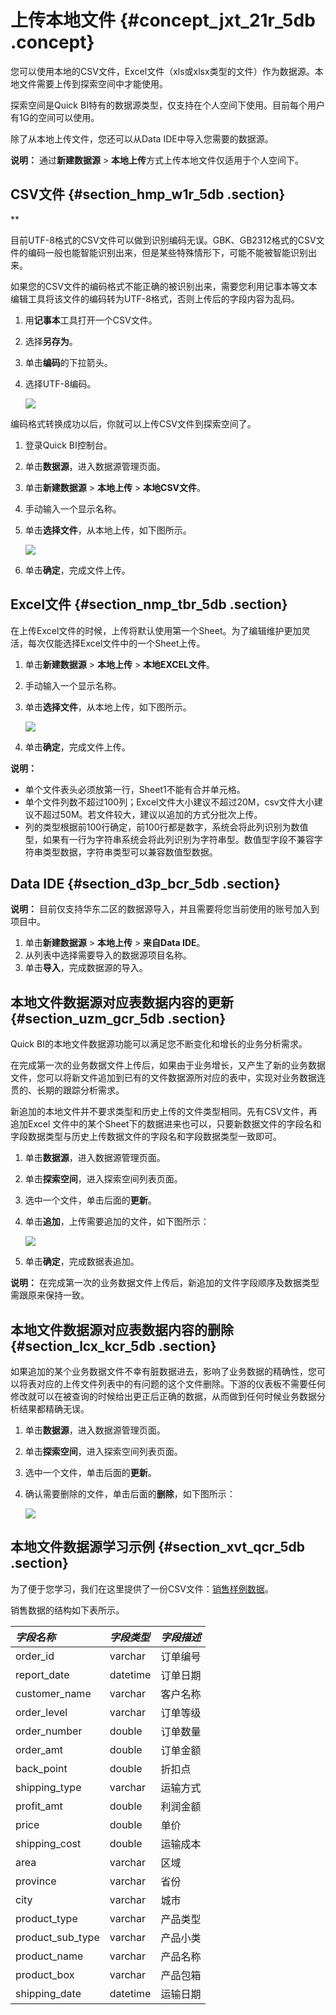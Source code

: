 # 上传本地文件 {#concept_jxt_21r_5db .concept}

您可以使用本地的CSV文件，Excel文件（xls或xlsx类型的文件）作为数据源。本地文件需要上传到探索空间中才能使用。

探索空间是Quick BI特有的数据源类型，仅支持在个人空间下使用。目前每个用户有1G的空间可以使用。

除了从本地上传文件，您还可以从Data IDE中导入您需要的数据源。

**说明：** 通过**新建数据源** \> **本地上传**方式上传本地文件仅适用于个人空间下。

## CSV文件 {#section_hmp_w1r_5db .section}

 ** 

目前UTF-8格式的CSV文件可以做到识别编码无误。GBK、GB2312格式的CSV文件的编码一般也能智能识别出来，但是某些特殊情形下，可能不能被智能识别出来。

如果您的CSV文件的编码格式不能正确的被识别出来，需要您利用记事本等文本编辑工具将该文件的编码转为UTF-8格式，否则上传后的字段内容为乱码。

1.  用**记事本**工具打开一个CSV文件。
2.  选择**另存为**。
3.  单击**编码**的下拉箭头。
4.  选择UTF-8编码。

    ![](http://static-aliyun-doc.oss-cn-hangzhou.aliyuncs.com/assets/img/9086/15652332781311_zh-CN.png)


编码格式转换成功以后，你就可以上传CSV文件到探索空间了。

1.  登录Quick BI控制台。
2.  单击**数据源**，进入数据源管理页面。
3.  单击**新建数据源** \> **本地上传** \> **本地CSV文件**。
4.  手动输入一个显示名称。
5.  单击**选择文件**，从本地上传，如下图所示。

    ![](http://static-aliyun-doc.oss-cn-hangzhou.aliyuncs.com/assets/img/9086/156523327833512_zh-CN.png)

6.  单击**确定**，完成文件上传。

## Excel文件 {#section_nmp_tbr_5db .section}

在上传Excel文件的时候，上传将默认使用第一个Sheet。为了编辑维护更加灵活，每次仅能选择Excel文件中的一个Sheet上传。

1.  单击**新建数据源** \> **本地上传** \> **本地EXCEL文件**。
2.  手动输入一个显示名称。
3.  单击**选择文件**，从本地上传，如下图所示。

    ![](http://static-aliyun-doc.oss-cn-hangzhou.aliyuncs.com/assets/img/9086/156523327933511_zh-CN.png)

4.  单击**确定**，完成文件上传。

**说明：** 

-   单个文件表头必须放第一行，Sheet1不能有合并单元格。
-   单个文件列数不超过100列；Excel文件大小建议不超过20M，csv文件大小建议不超过50M。若文件较大，建议以追加的方式分批次上传。
-   列的类型根据前100行确定，前100行都是数字，系统会将此列识别为数值型，如果有一行为字符串系统会将此列识别为字符串型。数值型字段不兼容字符串类型数据，字符串类型可以兼容数值型数据。

## Data IDE {#section_d3p_bcr_5db .section}

**说明：** 目前仅支持华东二区的数据源导入，并且需要将您当前使用的账号加入到项目中。

1.  单击**新建数据源** \> **本地上传** \> **来自Data IDE**。
2.  从列表中选择需要导入的数据源项目名称。
3.  单击**导入**，完成数据源的导入。

## 本地文件数据源对应表数据内容的更新 {#section_uzm_gcr_5db .section}

Quick BI的本地文件数据源功能可以满足您不断变化和增长的业务分析需求。

在完成第一次的业务数据文件上传后，如果由于业务增长，又产生了新的业务数据文件，您可以将新文件追加到已有的文件数据源所对应的表中，实现对业务数据连贯的、长期的跟踪分析需求。

新追加的本地文件并不要求类型和历史上传的文件类型相同。先有CSV文件，再追加Excel 文件中的某个Sheet下的数据进来也可以，只要新数据文件的字段名和字段数据类型与历史上传数据文件的字段名和字段数据类型一致即可。

1.  单击**数据源**，进入数据源管理页面。
2.  单击**探索空间**，进入探索空间列表页面。
3.  选中一个文件，单击后面的**更新**。
4.  单击**追加**，上传需要追加的文件，如下图所示：

    ![](http://static-aliyun-doc.oss-cn-hangzhou.aliyuncs.com/assets/img/9086/156523327933506_zh-CN.png)

5.  单击**确定**，完成数据表追加。

**说明：** 在完成第一次的业务数据文件上传后，新追加的文件字段顺序及数据类型需跟原来保持一致。

## 本地文件数据源对应表数据内容的删除 {#section_lcx_kcr_5db .section}

如果追加的某个业务数据文件不幸有脏数据进去，影响了业务数据的精确性，您可以将表对应的上传文件列表中的有问题的这个文件删除。下游的仪表板不需要任何修改就可以在被查询的时候给出更正后正确的数据，从而做到任何时候业务数据分析结果都精确无误。

1.  单击**数据源**，进入数据源管理页面。
2.  单击**探索空间**，进入探索空间列表页面。
3.  选中一个文件，单击后面的**更新**。
4.  确认需要删除的文件，单击后面的**删除**，如下图所示：

    ![](http://static-aliyun-doc.oss-cn-hangzhou.aliyuncs.com/assets/img/9086/156523327933504_zh-CN.png)


## 本地文件数据源学习示例 {#section_xvt_qcr_5db .section}

为了便于您学习，我们在这里提供了一份CSV文件：[销售样例数据](http://docs-aliyun.cn-hangzhou.oss.aliyun-inc.com/assets/attach/47483/cn_zh/1483006983645/company_sales_record_utf8.csv?spm=a2c4g.11186623.2.4.PhbClR&file=company_sales_record_utf8.csv)。

销售数据的结构如下表所示。

|*字段名称*|*字段类型*|*字段描述*|
|:-----|:-----|:-----|
|order\_id|varchar|订单编号|
|report\_date|datetime|订单日期|
|customer\_name|varchar|客户名称|
|order\_level|varchar|订单等级|
|order\_number|double|订单数量|
|order\_amt|double|订单金额|
|back\_point|double|折扣点|
|shipping\_type|varchar|运输方式|
|profit\_amt|double|利润金额|
|price|double|单价|
|shipping\_cost|double|运输成本|
|area|varchar|区域|
|province|varchar|省份|
|city|varchar|城市|
|product\_type|varchar|产品类型|
|product\_sub\_type|varchar|产品小类|
|product\_name|varchar|产品名称|
|product\_box|varchar|产品包箱|
|shipping\_date|datetime|运输日期|

